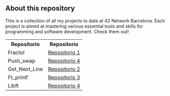 ## About this repository

This is a collection of all my projects to date at 42 Network Barcelona. Each project is aimed at mastering various essential tools and skills for programming and software development. Check them out!

<table>
  <tr>
    <th>Repositorio</th>
    <th>Repositorio</th>
  </tr>
  <tr>
    <td>Fractol</td>
    <td><a href="https://github.com/mgimon/42repo/tree/master/fractol">Repositorio 1</a></td>
  </tr>
  <tr>
    <td>Push_swap</td>
    <td><a href="https://github.com/mgimon/42repo/tree/master/push_swap">Repositorio 4</a></td>
  </tr>
  <tr>
    <td>Get_Next_Line</td>
    <td><a href="https://github.com/mgimon/42repo/tree/master/get_next_line">Repositorio 2</a></td>
  </tr>
  <tr>
    <td>Ft_printf</td>
    <td><a href="https://github.com/mgimon/42repo/tree/master/ft_printf">Repositorio 3</a></td>
  </tr>
  <tr>
    <td>Libft</td>
    <td><a href="https://github.com/mgimon/42repo/tree/master/libft">Repositorio 4</a></td>
  </tr>
</table>
